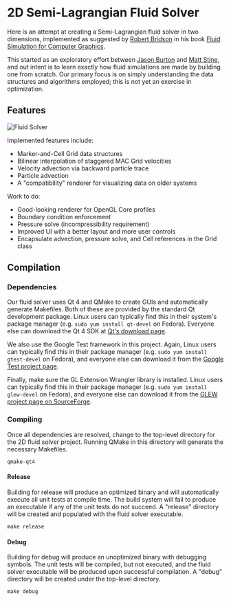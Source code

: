 # 2D Semi-Lagrangian Fluid Solver

Here is an attempt at creating a Semi-Lagrangian fluid solver in two dimensions, implemented as suggested by [Robert Bridson](http://www.cs.ubc.ca/~rbridson/) in his book [Fluid Simulation for Computer Graphics](http://www.amazon.com/Fluid-Simulation-Robert-Bridson/dp/1568813260).

This started as an exploratory effort between [Jason Burton](http://github.com/mightcouldb1) and [Matt Stine](http://github.com/stine), and out intent is to learn exactly how fluid simulations are made by building one from scratch.  Our primary focus is on simply understanding the data structures and algorithms employed; this is not yet an exercise in optimization.


## Features

![Fluid Solver](http://www.metastine.com/img/march6.png)

Implemented features include:

- Marker-and-Cell Grid data structures
- Bilinear interpolation of staggered MAC Grid velocities
- Velocity advection via backward particle trace
- Particle advection
- A "compatibility" renderer for visualizing data on older systems


Work to do:

- Good-looking renderer for OpenGL Core profiles
- Boundary condition enforcement
- Pressure solve (incompressibility requirement)
- Improved UI with a better layout and more user controls
- Encapsulate advection, pressure solve, and Cell references in the Grid class


## Compilation

### Dependencies

Our fluid solver uses Qt 4 and QMake to create GUIs and automatically generate Makefiles.  Both of these are provided by the standard Qt development package.  Linux users can typically find this in their system's package manager (e.g. `sudo yum install qt-devel` on Fedora).  Everyone else can download the Qt 4 SDK at [Qt's download page](http://qt.nokia.com/downloads/).

We also use the Google Test framework in this project.  Again, Linux users can typically find this in their package manager (e.g. `sudo yum install gtest-devel` on Fedora), and everyone else can download it from the [Google Test project page](http://code.google.com/p/googletest/).

Finally, make sure the GL Extension Wrangler library is installed.  Linux users can typically find this in their package manager (e.g. `sudo yum install glew-devel` on Fedora), and everyone else can download it from the [GLEW project page on SourceForge](http://glew.sourceforge.net/).

### Compiling

Once all dependencies are resolved, change to the top-level directory for the 2D fluid solver project.  Running QMake in this directory will generate the necessary Makefiles.

    qmake-qt4

#### Release

Building for release will produce an optimized binary and will automatically execute all unit tests at compile time.  The build system will fail to produce an executable if any of the unit tests do not succeed.  A "release" directory will be created and populated with the fluid solver executable.

    make release 

#### Debug

Building for debug will produce an unoptimized binary with debugging symbols.  The unit tests will be compiled, but not executed, and the fluid solver executable will be produced upon successful compilation.  A "debug" directory will be created under the top-level directory.

    make debug

